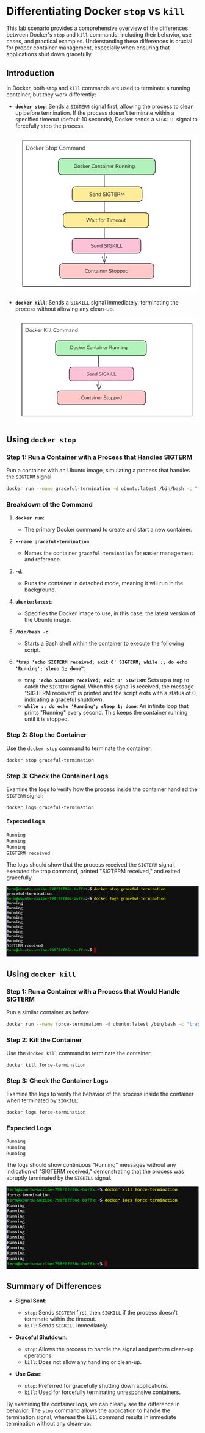 # Differentiating Docker `stop` vs `kill`

This lab scenario provides a comprehensive overview of the differences between Docker's `stop` and `kill` commands, including their behavior, use cases, and practical examples. Understanding these differences is crucial for proper container management, especially when ensuring that applications shut down gracefully.

## Introduction

In Docker, both `stop` and `kill` commands are used to terminate a running container, but they work differently:

- **`docker stop`**: Sends a `SIGTERM` signal first, allowing the process to clean up before termination. If the process doesn't terminate within a specified timeout (default 10 seconds), Docker sends a `SIGKILL` signal to forcefully stop the process.

   ![alt text](image.png)

- **`docker kill`**: Sends a `SIGKILL` signal immediately, terminating the process without allowing any clean-up.

   ![alt text](image-1.png)


## Using `docker stop`

### Step 1: Run a Container with a Process that Handles SIGTERM

Run a container with an Ubuntu image, simulating a process that handles the `SIGTERM` signal:

```sh
docker run --name graceful-termination -d ubuntu:latest /bin/bash -c "trap 'echo SIGTERM received; exit 0' SIGTERM; while :; do echo 'Running'; sleep 1; done"
```

### Breakdown of the Command

1. **`docker run`**:
   - The primary Docker command to create and start a new container.

2. **`--name graceful-termination`**:
   - Names the container `graceful-termination` for easier management and reference.

3. **`-d`**:
   - Runs the container in detached mode, meaning it will run in the background.

4. **`ubuntu:latest`**:
   - Specifies the Docker image to use, in this case, the latest version of the Ubuntu image.

5. **`/bin/bash -c`**:
   - Starts a Bash shell within the container to execute the following script.

6. **`"trap 'echo SIGTERM received; exit 0' SIGTERM; while :; do echo 'Running'; sleep 1; done"`**:
   - **`trap 'echo SIGTERM received; exit 0' SIGTERM`**: Sets up a trap to catch the `SIGTERM` signal. When this signal is received, the message "SIGTERM received" is printed and the script exits with a status of 0, indicating a graceful shutdown.
   - **`while :; do echo 'Running'; sleep 1; done`**: An infinite loop that prints "Running" every second. This keeps the container running until it is stopped.


### Step 2: Stop the Container

Use the `docker stop` command to terminate the container:

```sh
docker stop graceful-termination
```

### Step 3: Check the Container Logs

Examine the logs to verify how the process inside the container handled the `SIGTERM` signal:

```sh
docker logs graceful-termination
```

#### Expected Logs

```plaintext
Running
Running
Running
SIGTERM received
```

The logs should show that the process received the `SIGTERM` signal, executed the trap command, printed "SIGTERM received," and exited gracefully.

![alt text](./images/stop-kill-01.PNG)

## Using `docker kill`

### Step 1: Run a Container with a Process that Would Handle SIGTERM

Run a similar container as before:

```sh
docker run --name force-termination -d ubuntu:latest /bin/bash -c "trap 'echo SIGTERM received; exit 0' SIGTERM; while :; do echo 'Running'; sleep 1; done"
```

### Step 2: Kill the Container

Use the `docker kill` command to terminate the container:

```sh
docker kill force-termination
```

### Step 3: Check the Container Logs

Examine the logs to verify the behavior of the process inside the container when terminated by `SIGKILL`:

```sh
docker logs force-termination
```

### Expected Logs

```plaintext
Running
Running
Running
```

The logs should show continuous "Running" messages without any indication of "SIGTERM received," demonstrating that the process was abruptly terminated by the `SIGKILL` signal.

![alt text](./images/stop-kill-02.PNG)

## Summary of Differences

- **Signal Sent**:
  - `stop`: Sends `SIGTERM` first, then `SIGKILL` if the process doesn't terminate within the timeout.
  - `kill`: Sends `SIGKILL` immediately.

- **Graceful Shutdown**:
  - `stop`: Allows the process to handle the signal and perform clean-up operations.
  - `kill`: Does not allow any handling or clean-up.

- **Use Case**:
  - `stop`: Preferred for gracefully shutting down applications.
  - `kill`: Used for forcefully terminating unresponsive containers.

By examining the container logs, we can clearly see the difference in behavior. The `stop` command allows the application to handle the termination signal, whereas the `kill` command results in immediate termination without any clean-up.
